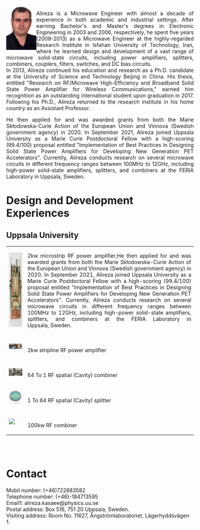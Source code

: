 <img src="./imgs/AlirezaJPG.jpg" align="left" width="16%"/>
<p align="justify">Alireza is a Microwave Engineer with almost a decade of experience in both academic and industrial settings. After earning Bachelor's and Master's degrees in Electronic Engineering in 2003 and 2006, respectively, he spent five years (2008-2013) as a Microwave Engineer at the highly-regarded Research Institute in Isfahan University of Technology, Iran, where he learned design and development of a vast range of microwave solid-state circuits, including power amplifiers, splitters, combiners, couplers, filters, switches, and DC bias circuits. 
<br/>
In 2013, Alireza continued his education and research as a Ph.D. candidate at the University of Science and Technology Beijing in China. His thesis, entitled "Research on RF/Microwave High-Efficiency and Broadband Solid State Power Amplifier for Wireless Communications," earned him recognition as an outstanding international student upon graduation in 2017. Following his Ph.D., Alireza returned to the research institute in his home country as an Assistant Professor. 

<p align="justify">He then applied for and was awarded grants from both the Marie Skłodowska-Curie Action of the European Union and Vinnova (Swedish government agency) in 2020. In September 2021, Alireza joined Uppsala University as a Marie Curie Postdoctoral Fellow with a high-scoring (99.4/100) proposal entitled "Implementation of Best Practices in Designing Solid State Power Amplifiers for Developing New Generation PET Accelerators". Currently, Alireza conducts research on several microwave circuits in different frequency ranges between 100MHz to 12GHz, including high-power solid-state amplifiers, splitters, and combiners at the FERIA Laboratory in Uppsala, Sweden.
</p>
<h1> Design and Development Experiences</h1>
<h2> Uppsala University</h2>

<table>
<body>  
<!--1 2kwmicrostrip************************************* -->
 <tr>
    <td><img src="./imgs/2kwmicrostrip.jpg" width="300" height="200"/></td>
    <td> <p align="justify"> 2kw microstrip RF power amplifier,He then applied for and was awarded grants from both the Marie Skłodowska-Curie Action of the European Union and Vinnova (Swedish government agency) in 2020. In September 2021, Alireza joined Uppsala University as a Marie Curie Postdoctoral Fellow with a high-scoring (99.4/100) proposal entitled "Implementation of Best Practices in Designing Solid State Power Amplifiers for Developing New Generation PET Accelerators". Currently, Alireza conducts research on several microwave circuits in different frequency ranges between 100MHz to 12GHz, including high-power solid-state amplifiers, splitters, and combiners at the FERIA Laboratory in Uppsala, Sweden.
    </p>
    </td>
</tr>
<!--2 2kwstripline************************************ -->
 <tr>
    <td><img src="./imgs/2kwstripline.jpg" alt="Image 1" width="300" /></td>
    <td> <br> <p align="justify"> 2kw stripline RF power amplifier </p> </td>
 </tr>
<!--3 Cavity_combiner********************************** -->    
 <tr>
    <td><img src="./imgs/Cavity_combiner.jpg" align="left" width="300" /></td>
    <td> <br> <p align="justify"> 64 To 1 RF spatial (Cavity) combiner </p> </td>
 </tr>
<!--4 Splitter1to64************************************** -->    
  <tr> 
    <td><img src="./imgs/Splitter1to64.jpg" align="left" width="300" /></td>
    <td> <br><p align="justify">1 To 64 RF spatial (Cavity) splitter </p> </td>
  </tr>
<!--5 *************************************************** -->    
  <tr> 
    <td><img src="./imgs/100kwcombinergif.gif" width="300" /></td>
    <td> <br> <p align="justify">100kw RF combiner</p> </td>
  </tr>
<!-- *************************************************** -->    
  </body>
  </table>


</p> <br/>
<br/>
<h1> Contact</h1>
<p>
Mobil number: (+46)722883582<br/>
Telephone number: (+46)-184713595<br/>
Email1: alireza.kasaee@physics.uu.se<br/>
Postal address: Box 516, 751 20 Uppsala, Sweden. <br/>
Visiting address: Room No. 11627, Ångströmlaboratoriet, Lägerhyddsvägen 1.</p>

